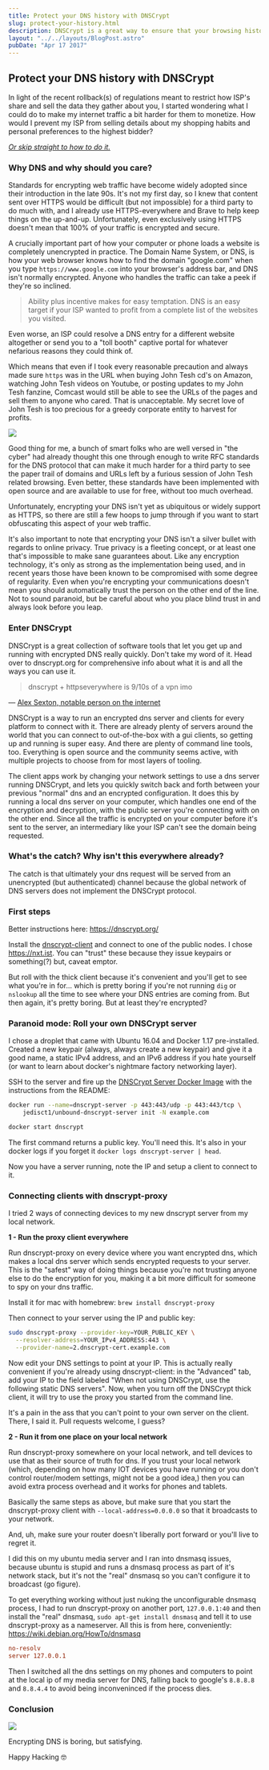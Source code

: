 ```yaml
---
title: Protect your DNS history with DNSCrypt
slug: protect-your-history.html
description: DNSCrypt is a great way to ensure that your browsing history isn't being spyed on. Learn how to set up DNSCrypt to keep your DNS traffic from prying eyes.
layout: "../../layouts/BlogPost.astro"
pubDate: "Apr 17 2017"
---
```

## Protect your DNS history with DNSCrypt

In light of the recent rollback(s) of regulations meant to restrict how ISP's share and sell the data they gather about you, I started wondering what I could do to make my internet traffic a bit harder for them to monetize. How would I prevent my ISP from selling details about my shopping habits and personal preferences to the highest bidder?

<i>[Or skip straight to how to do it.](#first-steps)</i>

### Why DNS and why should you care?

Standards for encrypting web traffic have become widely adopted since their introduction in the late 90s. It's not my first day, so I knew that content sent over HTTPS would be difficult (but not impossible) for a third party to do much with, and I already use HTTPS-everywhere and Brave to help keep things on the up-and-up. Unfortunately, even exclusively using HTTPS doesn't mean that 100% of your traffic is encrypted and secure.

A crucially important part of how your computer or phone loads a website is completely unencrypted in practice. The Domain Name System, or DNS, is how your web browser knows how to find the domain "google.com" when you type `https://www.google.com` into your browser's address bar, and DNS isn't normally encrypted. Anyone who handles the traffic can take a peek if they're so inclined.

> Ability plus incentive makes for easy temptation. DNS is an easy target if your ISP wanted to profit from a complete list of the websites you visited.

Even worse, an ISP could resolve a DNS entry for a different website altogether or send you to a "toll booth" captive portal for whatever nefarious reasons they could think of.

Which means that even if I took every reasonable precaution and always made sure `https` was in the URL when buying John Tesh cd's on Amazon, watching John Tesh videos on Youtube, or posting updates to my John Tesh fanzine, Comcast would still be able to see the URLs of the pages and sell them to anyone who cared. That is unacceptable. My secret love of John Tesh is too precious for a greedy corporate entity to harvest for profits.

<a href="../img/the-cyber.jpg">
  <img src="/img/the-cyber.jpg"
    class="w-60-l w-50-m w-100 ml3-ns fr-ns mt1 mb2 pa1 br1 ba b--rainbows" />
</a>

Good thing for me, a bunch of smart folks who are well versed in "the cyber" had already thought this one through enough to write RFC standards for the DNS protocol that can make it much harder for a third party to see the paper trail of domains and URLs left by a furious session of John Tesh related browsing. Even better, these standards have been implemented with open source and are available to use for free, without too much overhead.

Unfortunately, encrypting your DNS isn't yet as ubiquitous or widely support as HTTPS, so there are still a few hoops to jump through if you want to start obfuscating this aspect of your web traffic.

It's also important to note that encrypting your DNS isn't a silver bullet with regards to online privacy. True privacy is a fleeting concept, or at least one that's impossible to make sane guarantees about. Like any encryption technology, it's only as strong as the implementation being used, and in recent years those have been known to be compromised with some degree of regularity. Even when you're encrypting your communications doesn't mean you should automatically trust the person on the other end of the line. Not to sound paranoid, but be careful about who you place blind trust in and always look before you leap.

### Enter DNSCrypt

DNSCrypt is a great collection of software tools that let you get up and running with encrypted DNS really quickly. Don't take my word of it. Head over to dnscrypt.org for comprehensive info about what it is and all the ways you can use it.

> dnscrypt + httpseverywhere is 9/10s of a vpn imo

<p class="w-100 tr">
— <a href="https://twitter.com/SlexAxton/status/853715217058025475">Alex Sexton, notable person on the internet</a>
</p>

DNSCrypt is a way to run an encrypted dns server and clients for every platform to connect with it. There are already plenty of servers around the world that you can connect to out-of-the-box with a gui clients, so getting up and running is super easy. And there are plenty of command line tools, too. Everything is open source and the community seems active, with multiple projects to choose from for most layers of tooling.

The client apps work by changing your network settings to use a dns server running DNSCrypt, and lets you quickly switch back and forth between your previous "normal" dns and an encrypted configuration. It does this by running a local dns server on your computer, which handles one end of the encryption and decryption, with the public server you're connecting with on the other end. Since all the traffic is encrypted on your computer before it's sent to the server, an intermediary like your ISP can't see the domain being requested.

### What's the catch? Why isn't this everywhere already?

The catch is that ultimately your dns request will be served from an unencrypted (but authenticated) channel because the global network of DNS servers does not implement the DNSCrypt protocol.

<a id="first-steps"></a>

### First steps

Better instructions here: https://dnscrypt.org/

Install the [dnscrypt-client](https://github.com/alterstep/dnscrypt-osxclient) and connect to one of the public nodes. I chose https://nxt.ist. You can "trust" these because they issue keypairs or something(?) but, caveat emptor.

But roll with the thick client because it's convenient and you'll get to see what you're in for... which is pretty boring if you're not running `dig` or `nslookup` all the time to see where your DNS entries are coming from. But then again, it's pretty boring. But at least they're encrypted?

### Paranoid mode: Roll your own DNSCrypt server

I chose a droplet that came with Ubuntu 16.04 and Docker 1.17 pre-installed. Created a new keypair (always, always create a new keypair) and give it a good name, a static IPv4 address, and an IPv6 address if you hate yourself (or want to learn about docker's nightmare factory networking layer).

SSH to the server and fire up the [DNSCrypt Server Docker Image](https://github.com/jedisct1/dnscrypt-server-docker) with the instructions from the README:

```bash
docker run --name=dnscrypt-server -p 443:443/udp -p 443:443/tcp \
    jedisct1/unbound-dnscrypt-server init -N example.com

docker start dnscrypt
```

The first command returns a public key. You'll need this. It's also in your docker logs if you forget it `docker logs dnscrypt-server | head`.

Now you have a server running, note the IP and setup a client to connect to it.

### Connecting clients with dnscrypt-proxy

I tried 2 ways of connecting devices to my new dnscrypt server from my local network.

<b>1 - Run the proxy client everywhere</b>

Run dnscrypt-proxy on every device where you want encrypted dns, which makes a local dns server which sends encrypted requests to your server. This is the "safest" way of doing things because you're not trusting anyone else to do the encryption for you, making it a bit more difficult for someone to spy on your dns traffic.

Install it for mac with homebrew: `brew install dnscrypt-proxy`

Then connect to your server using the IP and public key:

```bash
sudo dnscrypt-proxy --provider-key=YOUR_PUBLIC_KEY \
  --resolver-address=YOUR_IPv4_ADDRESS:443 \
  --provider-name=2.dnscrypt-cert.example.com
```

Now edit your DNS settings to point at your IP. This is actually really convenient if you're already using dnscrypt-client: in the "Advanced" tab, add your IP to the field labeled "When not using DNSCrypt, use the following static DNS servers". Now, when you turn off the DNSCrypt thick client, it will try to use the proxy you started from the command line.

It's a pain in the ass that you can't point to your own server on the client. There, I said it. Pull requests welcome, I guess?

<b>2 - Run it from one place on your local network</b>

Run dnscrypt-proxy somewhere on your local network, and tell devices to use that as their source of truth for dns. If you trust your local network (which, depending on how many IOT devices you have running or you don't control router/modem settings, might not be a good idea,) then you can avoid extra process overhead and it works for phones and tablets.

Basically the same steps as above, but make sure that you start the dnscrypt-proxy client with `--local-address=0.0.0.0` so that it broadcasts to your network.

And, uh, make sure your router doesn't liberally port forward or you'll live to regret it.

I did this on my ubuntu media server and I ran into dnsmasq issues, because ubuntu is stupid and runs a dnsmasq process as part of it's network stack, but it's not the "real" dnsmasq so you can't configure it to broadcast (go figure).

To get everything working without just nuking the unconfigurable dnsmasq process, I had to run dnscrypt-proxy on another port, `127.0.0.1:40` and then install the "real" dnsmasq, `sudo apt-get install dnsmasq` and tell it to use dnscrypt-proxy as a nameserver. All this is from here, conveniently: https://wiki.debian.org/HowTo/dnsmasq

```ini
no-resolv
server 127.0.0.1
```

Then I switched all the dns settings on my phones and computers to point at the local ip of my media server for DNS, falling back to google's `8.8.8.8` and `8.8.4.4` to avoid being inconveninced if the process dies.

### Conclusion

<div class="fr-ns w-50-ns w-100 ml3-ns tc tl-ns bonzi-buddy">
  <a href="https://en.wikipedia.org/wiki/BonziBuddy"
    target="__blank" class="none">
    <img src="/static../img/bonzi-buddy.gif" class="pa1" />
  </a>
</div>

Encrypting DNS is boring, but satisfying.

Happy Hacking 🤓

<div class="cf"></div>
